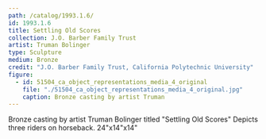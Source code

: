 ```yaml
---
path: /catalog/1993.1.6/
id: 1993.1.6
title: Settling Old Scores
collection: J.O. Barber Family Trust
artist: Truman Bolinger
type: Sculpture
medium: Bronze
credit: "J.O. Barber Family Trust, California Polytechnic University"
figure:
  - id: 51504_ca_object_representations_media_4_original
    file: "./51504_ca_object_representations_media_4_original.jpg"
    caption: Bronze casting by artist Truman 
---
```

Bronze casting by artist Truman Bolinger titled "Settling Old Scores" Depicts three riders on horseback.
24"x14"x14"
